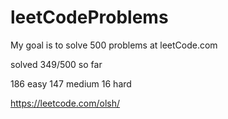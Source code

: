 # leetCodeProblems
My goal is to solve 500 problems at leetCode.com

solved 349/500 so far

186 easy
147 medium
16 hard


https://leetcode.com/olsh/
